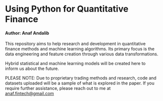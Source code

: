 # Using Python for Quantitative Finance
#### Author: Anaf Andalib

This repository aims to help research and development in quantitative finance methods and machine learning algorithms. 
Its primary focus is the data engineering and feature creation through various data transformations. 

Hybrid statistical and machine learning models will be created here to inform us about the future. 

PLEASE NOTE:
Due to proprietary trading methods and research, code and datasets uploaded will be a sample of what is explored in the paper.
If you require further assistance, please reach out to me at anaf.fintech@gmail.com


